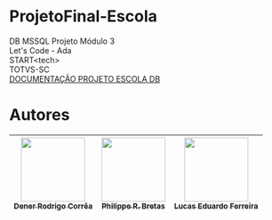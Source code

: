 <h1> ProjetoFinal-Escola </h1>
DB MSSQL Projeto Módulo 3
<br>
Let's Code - Ada
<br>
START&lt;tech&gt;
<br>
TOTVS-SC
<br>
<a href="https://drive.google.com/file/d/1-wFbabtS4pJnFNCa7CmB2Z4Dk41sbmTl/view?usp=sharing" title="DOCUMENTAÇÃO">
DOCUMENTAÇÃO PROJETO ESCOLA DB</a>
<p align="center">

 # Autores

| [<img src="https://avatars.githubusercontent.com/u/92703482?v=4" width=115><br><sub>Dener Rodrigo Corrêa</sub>](https://github.com/DRC43) |  [<img src="https://avatars.githubusercontent.com/u/86687733?v=4" width=115><br><sub>Philippe R. Bretas</sub>](https://github.com/prbretas) |  [<img src="https://avatars.githubusercontent.com/u/90099405?v=4" width=115><br><sub>Lucas Eduardo Ferreira</sub>](https://github.com/prbretas) |
| :---: | :---: | :---: |
